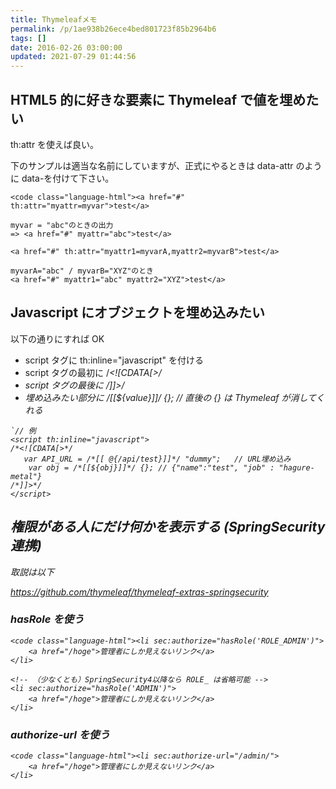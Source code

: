 ```yaml
---
title: Thymeleafメモ
permalink: /p/1ae938b26ece4bed801723f85b2964b6
tags: []
date: 2016-02-26 03:00:00
updated: 2021-07-29 01:44:56
---
```


## HTML5 的に好きな要素に Thymeleaf で値を埋めたい

th:attr を使えば良い。

下のサンプルは適当な名前にしていますが、正式にやるときは data-attr のように data-を付けて下さい。

```
<code class="language-html"><a href="#" th:attr="myattr=myvar">test</a>

myvar = "abc"のときの出力
=> <a href="#" myattr="abc">test</a>

<a href="#" th:attr="myattr1=myvarA,myattr2=myvarB">test</a>

myvarA="abc" / myvarB="XYZ"のとき
<a href="#" myattr1="abc" myattr2="XYZ">test</a>
```

## Javascript にオブジェクトを埋め込みたい

以下の通りにすれば OK

- script タグに th:inline="javascript" を付ける
- script タグの最初に /<em>\<!\[CDATA\[>/
- script タグの最後に /<em>]]>/
- 埋め込みたい部分に /<em>\[\[${value}]]/ {}; // 直後の {} は Thymeleaf が消してくれる

```
`// 例
<script th:inline="javascript">
/*<![CDATA[>*/
   var API_URL = /*[[ @{/api/test}]]*/ "dummy";   // URL埋め込み
   	var obj = /*[[${obj}]]*/ {}; // {"name":"test", "job" : "hagure-metal"}
/*]]>*/
</script>
```

## 権限がある人にだけ何かを表示する (SpringSecurity 連携)

取説は以下

<a href="https://github.com/thymeleaf/thymeleaf-extras-springsecurity"><https://github.com/thymeleaf/thymeleaf-extras-springsecurity>

### hasRole を使う

```
<code class="language-html"><li sec:authorize="hasRole('ROLE_ADMIN')">
    <a href="/hoge">管理者にしか見えないリンク</a>
</li>

<!-- （少なくとも）SpringSecurity4以降なら ROLE_ は省略可能 -->
<li sec:authorize="hasRole('ADMIN')">
    <a href="/hoge">管理者にしか見えないリンク</a>
</li>
```

### authorize-url を使う

```
<code class="language-html"><li sec:authorize-url="/admin/">
    <a href="/hoge">管理者にしか見えないリンク</a>
</li>
```
